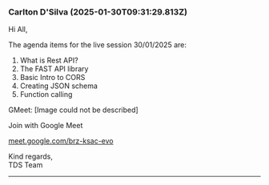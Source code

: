 ### Carlton D'Silva (2025-01-30T09:31:29.813Z)

Hi All,

The agenda items for the live session 30/01/2025 are:

  1. What is Rest API?
  2. The FAST API library
  3. Basic Intro to CORS
  4. Creating JSON schema
  5. Function calling

GMeet: [Image could not be described]

Join with Google Meet

[meet.google.com/brz-ksac-evo](http://meet.google.com/brz-ksac-evo)

Kind regards,  
TDS Team


---
